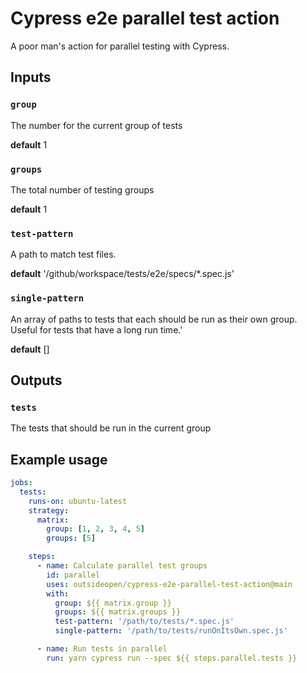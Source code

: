 # Cypress e2e parallel test action

A poor man's action for parallel testing with Cypress.

## Inputs

### `group`

The number for the current group of tests

**default** 1

### `groups`

The total number of testing groups

**default** 1

### `test-pattern`

A path to match test files.

**default** '/github/workspace/tests/e2e/specs/*.spec.js'

### `single-pattern`
An array of paths to tests that each should be run as their own group. Useful for tests that have a long run time.'

**default** []

## Outputs

### `tests`

The tests that should be run in the current group

## Example usage

```yaml
jobs:
  tests:
    runs-on: ubuntu-latest
    strategy:
      matrix:
        group: [1, 2, 3, 4, 5]
        groups: [5]

    steps:
      - name: Calculate parallel test groups
        id: parallel
        uses: outsideopen/cypress-e2e-parallel-test-action@main
        with:
          group: ${{ matrix.group }}
          groups: ${{ matrix.groups }}
          test-pattern: '/path/to/tests/*.spec.js'
          single-pattern: '/path/to/tests/runOnItsOwn.spec.js'

      - name: Run tests in parallel
        run: yarn cypress run --spec ${{ steps.parallel.tests }}
```
